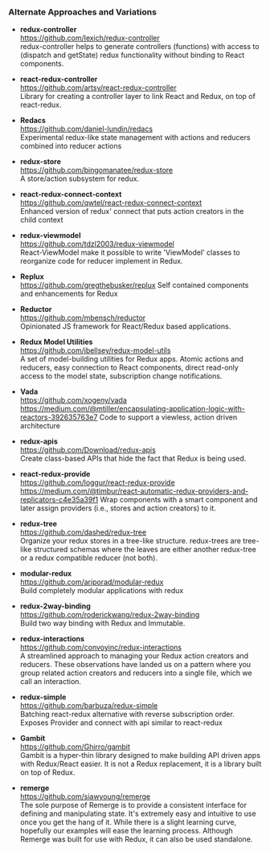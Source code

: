 ### Alternate Approaches and Variations



- **redux-controller**  
  https://github.com/lexich/redux-controller  
  redux-controller helps to generate controllers (functions) with access to (dispatch and getState) redux functionality without binding to React components.
  
- **react-redux-controller**  
  https://github.com/artsy/react-redux-controller  
  Library for creating a controller layer to link React and Redux, on top of react-redux.
  
- **Redacs**  
  https://github.com/daniel-lundin/redacs  
  Experimental redux-like state management with actions and reducers combined into reducer actions
  
- **redux-store**  
  https://github.com/bingomanatee/redux-store  
  A store/action subsystem for redux.  
  
- **react-redux-connect-context**  
  https://github.com/qwtel/react-redux-connect-context  
  Enhanced version of redux' connect that puts action creators in the child context
  
- **redux-viewmodel**  
  https://github.com/tdzl2003/redux-viewmodel  
  React-ViewModel make it possible to write 'ViewModel' classes to reorganize code for reducer implement in Redux.
  
- **Replux**  
  https://github.com/gregthebusker/replux
  Self contained components and enhancements for Redux
  
- **Reductor**  
  https://github.com/mbensch/reductor  
  Opinionated JS framework for React/Redux based applications.
  
- **Redux Model Utilities**  
  https://github.com/jbellsey/redux-model-utils  
  A set of model-building utilities for Redux apps.  Atomic actions and reducers, easy connection to React components, direct read-only access to the model state, subscription change notifications.
  
- **Vada**  
  https://github.com/xogeny/vada  
  https://medium.com/@mtiller/encapsulating-application-logic-with-reactors-392635763e7
  Code to support a viewless, action driven architecture
  
- **redux-apis**  
  https://github.com/Download/redux-apis  
  Create class-based APIs that hide the fact that Redux is being used.
  
- **react-redux-provide**  
  https://github.com/loggur/react-redux-provide  
  https://medium.com/@timbur/react-automatic-redux-providers-and-replicators-c4e35a39f1
  Wrap components with a smart component and later assign providers (i.e., stores and action creators) to it.
  
- **redux-tree**  
  https://github.com/dashed/redux-tree  
  Organize your redux stores in a tree-like structure.  redux-trees are tree-like structured schemas where the leaves are either another redux-tree or a redux compatible reducer (not both).
  
- **modular-redux**  
  https://github.com/ariporad/modular-redux  
  Build completely modular applications with redux
  
- **redux-2way-binding**  
  https://github.com/roderickwang/redux-2way-binding  
  Build two way binding with Redux and Immutable.
  
- **redux-interactions**  
  https://github.com/convoyinc/redux-interactions  
  A streamlined approach to managing your Redux action creators and reducers.  These observations have landed us on a pattern where you group related action creators and reducers into a single file, which we call an interaction.
  
- **redux-simple**  
  https://github.com/barbuza/redux-simple  
  Batching react-redux alternative with reverse subscription order.  Exposes Provider and connect with api similar to react-redux
  
- **Gambit**  
  https://github.com/Ghirro/gambit  
  Gambit is a hyper-thin library designed to make building API driven apps with Redux/React easier. It is not a Redux replacement, it is a library built on top of Redux.
  
- **remerge**  
  https://github.com/siawyoung/remerge  
  The sole purpose of Remerge is to provide a consistent interface for defining and manipulating state. It's extremely easy and intuitive to use once you get the hang of it. While there is a slight learning curve, hopefully our examples will ease the learning process.  Although Remerge was built for use with Redux, it can also be used standalone.